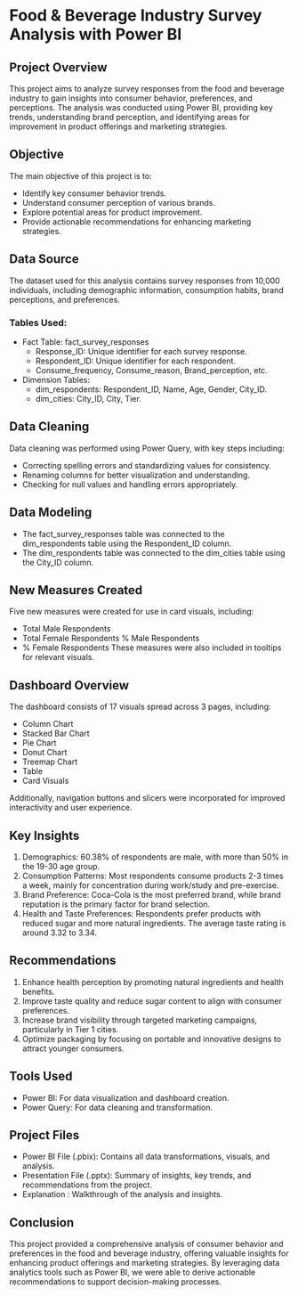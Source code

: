 # Food & Beverage Industry Survey Analysis with Power BI

## Project Overview
This project aims to analyze survey responses from the food and beverage industry to gain insights into consumer behavior, preferences, and perceptions. The analysis was conducted using Power BI, providing key trends, understanding brand perception, and identifying areas for improvement in product offerings and marketing strategies.

## Objective
The main objective of this project is to:
- Identify key consumer behavior trends.
- Understand consumer perception of various brands.
- Explore potential areas for product improvement.
- Provide actionable recommendations for enhancing marketing strategies.

## Data Source
The dataset used for this analysis contains survey responses from 10,000 individuals, including demographic information, consumption habits, brand perceptions, and preferences.

### Tables Used:
- Fact Table: fact_survey_responses
    - Response_ID: Unique identifier for each survey response.
    - Respondent_ID: Unique identifier for each respondent.
    - Consume_frequency, Consume_reason, Brand_perception, etc.
- Dimension Tables:
    - dim_respondents: Respondent_ID, Name, Age, Gender, City_ID.
    - dim_cities: City_ID, City, Tier.

## Data Cleaning
Data cleaning was performed using Power Query, with key steps including:
- Correcting spelling errors and standardizing values for consistency.
- Renaming columns for better visualization and understanding.
- Checking for null values and handling errors appropriately.

## Data Modeling
- The fact_survey_responses table was connected to the dim_respondents table using the Respondent_ID column.
- The dim_respondents table was connected to the dim_cities table using the City_ID column.

## New Measures Created
Five new measures were created for use in card visuals, including:
- Total Male Respondents
- Total Female Respondents
  % Male Respondents
- % Female Respondents
These measures were also included in tooltips for relevant visuals.

## Dashboard Overview
The dashboard consists of 17 visuals spread across 3 pages, including:
- Column Chart
- Stacked Bar Chart
- Pie Chart
- Donut Chart
- Treemap Chart
- Table
- Card Visuals

Additionally, navigation buttons and slicers were incorporated for improved interactivity and user experience.

## Key Insights
1.  Demographics: 60.38% of respondents are male, with more than 50% in the 19-30 age group.
2.  Consumption Patterns: Most respondents consume products 2-3 times a week, mainly for concentration during work/study and pre-exercise.
3.  Brand Preference: Coca-Cola is the most preferred brand, while brand reputation is the primary factor for brand selection.
4.  Health and Taste Preferences: Respondents prefer products with reduced sugar and more natural ingredients. The average taste rating is around 3.32 to 3.34.

## Recommendations
1. Enhance health perception by promoting natural ingredients and health benefits.
2. Improve taste quality and reduce sugar content to align with consumer preferences.
3. Increase brand visibility through targeted marketing campaigns, particularly in Tier 1 cities.
4. Optimize packaging by focusing on portable and innovative designs to attract younger consumers.

## Tools Used
- Power BI: For data visualization and dashboard creation.
- Power Query: For data cleaning and transformation.

## Project Files
- Power BI File (.pbix): Contains all data transformations, visuals, and analysis.
- Presentation File (.pptx): Summary of insights, key trends, and recommendations from the project.
- Explanation : Walkthrough of the analysis and insights.

## Conclusion
This project provided a comprehensive analysis of consumer behavior and preferences in the food and beverage industry, offering valuable insights for enhancing product offerings and marketing strategies. By leveraging data analytics tools such as Power BI, we were able to derive actionable recommendations to support decision-making processes.

